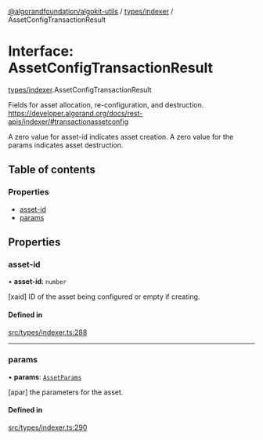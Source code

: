 [@algorandfoundation/algokit-utils](../README.md) / [types/indexer](../modules/types_indexer.md) / AssetConfigTransactionResult

# Interface: AssetConfigTransactionResult

[types/indexer](../modules/types_indexer.md).AssetConfigTransactionResult

Fields for asset allocation, re-configuration, and destruction.
https://developer.algorand.org/docs/rest-apis/indexer/#transactionassetconfig

A zero value for asset-id indicates asset creation. A zero value for the params indicates asset destruction.

## Table of contents

### Properties

- [asset-id](types_indexer.AssetConfigTransactionResult.md#asset-id)
- [params](types_indexer.AssetConfigTransactionResult.md#params)

## Properties

### asset-id

• **asset-id**: `number`

[xaid] ID of the asset being configured or empty if creating.

#### Defined in

[src/types/indexer.ts:288](https://github.com/algorandfoundation/algokit-utils-ts/blob/main/src/types/indexer.ts#L288)

___

### params

• **params**: [`AssetParams`](types_indexer.AssetParams.md)

[apar] the parameters for the asset.

#### Defined in

[src/types/indexer.ts:290](https://github.com/algorandfoundation/algokit-utils-ts/blob/main/src/types/indexer.ts#L290)
